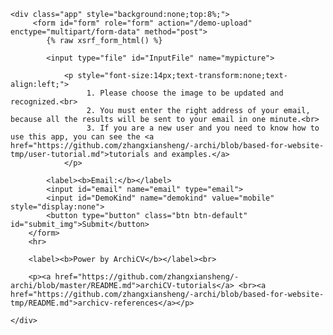     <div class="app" style="background:none;top:8%;">
         <form id="form" role="form" action="/demo-upload" enctype="multipart/form-data" method="post">
            {% raw xsrf_form_html() %}
        
            <input type="file" id="InputFile" name="mypicture">
                
                <p style="font-size:14px;text-transform:none;text-align:left;">
                     1. Please choose the image to be updated and recognized.<br>
                     2. You must enter the right address of your email, because all the results will be sent to your email in one minute.<br>
                     3. If you are a new user and you need to know how to use this app, you can see the <a href="https://github.com/zhangxiansheng/-archi/blob/based-for-website-tmp/user-tutorial.md">tutorials and examples.</a>
                </p>
                
            <label><b>Email:</b></label>
            <input id="email" name="email" type="email">
            <input id="DemoKind" name="demokind" value="mobile" style="display:none">
            <button type="button" class="btn btn-default" id="submit_img">Submit</button>
        </form>
        <hr>
        
        <label><b>Power by ArchiCV</b></label><br>
        
        <p><a href="https://github.com/zhangxiansheng/-archi/blob/master/README.md">archiCV-tutorials</a> <br><a href="https://github.com/zhangxiansheng/-archi/blob/based-for-website-tmp/README.md">archicv-references</a></p>
        
    </div>
    
    
    
<script>
    $(document).ready(function(){
    if (localStorage.email)
    {
        $("#email").attr( "value", localStorage.email );
    }else{
    $("#email").attr( "value", "Enter your email here." );
    }
    });
    
    function getCookie(name) {
        var c = document.cookie.match("\\b" + name + "=([^;]*)\\b");
        return c ? c[1] : undefined;
    }

    $("#submit_img").click(function(){
                       $("#submit_img").attr("disabled","disabled");
                       $("#submit_img").html("Wait ...");
                       var fd = new FormData(document.getElementById("form"));
                       fd.append("_xsrf", getCookie("_xsrf"));
                       htmlobj = $.ajax({
                                        url: "/demo-upload",
                                        type: "POST",
                                        data: fd,
                                        processData: false,  // tell jQuery not to process the data
                                        contentType: false,   // tell jQuery not to set contentType
                                        success: function (){
                                        $("#submit_img").removeAttr("disabled");
                                        $("#submit_img").html("Submit");
                                        localStorage.email = $("#email").val();
                                            } //success
                                        });
                       });
</script>
